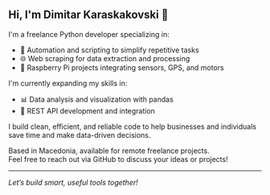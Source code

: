 ## Hi, I'm Dimitar Karaskakovski 👋

I'm a freelance Python developer specializing in:

- 🐍 Automation and scripting to simplify repetitive tasks  
- 🌐 Web scraping for data extraction and processing  
- 🤖 Raspberry Pi projects integrating sensors, GPS, and motors  

I'm currently expanding my skills in:  
- 📊 Data analysis and visualization with pandas  
- 🔗 REST API development and integration  

I build clean, efficient, and reliable code to help businesses and individuals save time and make data-driven decisions.

Based in Macedonia, available for remote freelance projects.  
Feel free to reach out via GitHub to discuss your ideas or projects!

---

*Let’s build smart, useful tools together!*

<!--
**dimitar-sudo/dimitar-sudo** is a ✨ _special_ ✨ repository because its `README.md` (this file) appears on your GitHub profile.

Here are some ideas to get you started:

- 🔭 I’m currently working on ...
- 🌱 I’m currently learning ...
- 👯 I’m looking to collaborate on ...
- 🤔 I’m looking for help with ...
- 💬 Ask me about ...
- 📫 How to reach me: ...
- 😄 Pronouns: ...
- ⚡ Fun fact: ...
-->
